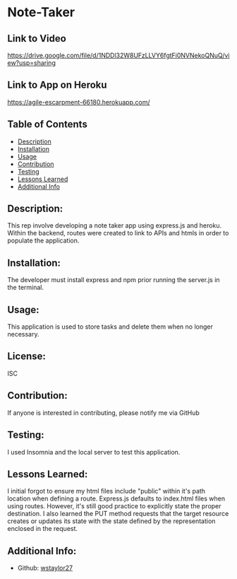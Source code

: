# Note-Taker

 ## Link to Video
 https://drive.google.com/file/d/1NDDl32W8UFzLLVY6fgtFi0NVNekoQNuQ/view?usp=sharing
 
 ## Link to App on Heroku
  https://agile-escarpment-66180.herokuapp.com/

  ## Table of Contents 
  - [Description](#description)
  - [Installation](#installation)
  - [Usage](#usage)
  - [Contribution](#contribution)
  - [Testing](#testing)
  - [Lessons Learned](#lessons-learned)
  - [Additional Info](#additional-info)
  
  ## Description:
  This rep involve developing a note taker app using express.js and heroku. Within the backend, routes were created to link to APIs and htmls in order to populate the application.
  
  ## Installation:
  The developer must install express and npm prior running the server.js in the terminal.
  
  ## Usage:
  This application is used to store tasks and delete them when no longer necessary.
  
  ## License:
  ISC
  
  ## Contribution:
  If anyone is interested in contributing, please notify me via GitHub
  
  ## Testing:
  I used Insomnia and the local server to test this application.
  
  ## Lessons Learned:
  I initial forgot to ensure my html files include "public" within it's path location when defining a route. Express.js defaults to index.html files when using routes. However, it's still good practice to explicitly state the proper destination. I also learned the PUT method requests that the target resource creates or updates its state with the state defined by the representation enclosed in the request.
  
  ## Additional Info:
  - Github: [wstaylor27](https://github.com/wstaylor27)
